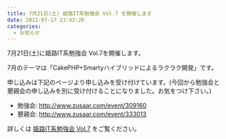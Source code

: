 ```yaml
---
title: 7月21日(土) 姫路IT系勉強会 Vol.7 を開催します
date: 2012-07-17 23:43:26
categories:
  - お知らせ
---
```


7月21日(土)に姫路IT系勉強会 Vol.7を開催します。

7月のテーマは「CakePHP+Smartyハイブリッドによるラクラク開発」です。

申し込みは下記のページより申し込みを受け付けています。(今回から勉強会と懇親会の申し込みを別に受け付けることになりました。お気をつけ下さい。)

- 勉強会: <http://www.zusaar.com/event/309160>
- 懇親会: <http://www.zusaar.com/event/333013>

詳しくは [姫路IT系勉強会 Vol.7](https://sites.google.com/site/himejiitstudy/history/20120721) をご覧ください。
